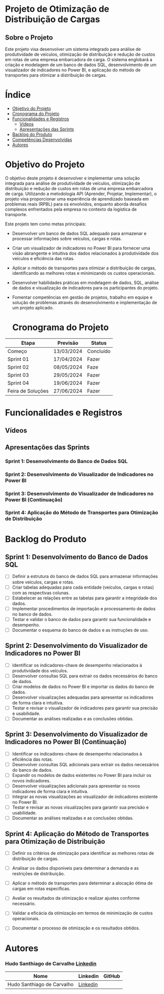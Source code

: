 # Projeto de Otimização de Distribuição de Cargas

## Sobre o Projeto
Este projeto visa desenvolver um sistema integrado para análise de produtividade de veículos, otimização de distribuição e redução de custos em rotas de uma empresa embarcadora de carga. O sistema englobará a criação e modelagem de um banco de dados SQL, desenvolvimento de um visualizador de indicadores no Power BI, e aplicação do método de transportes para otimizar a distribuição de cargas.


# Índice

- [Objetivo do Projeto](#objetivo-do-projeto)
- [Cronograma do Projeto](#Cronograma-do-Projeto)
- [Funcionalidades e Registros](#funcionalidades-e-registros)
  - [Vídeos](#vídeos)
  - [Apresentações das Sprints](#apresentações-das-sprints)
- [Backlog do Produto](#backlog-do-produto)
- [Competências Desenvolvidas](#competências-desenvolvidas)
- [Autores](#Autores)


# Objetivo do Projeto
O objetivo deste projeto é desenvolver e implementar uma solução integrada para análise de produtividade de veículos, otimização de distribuição e redução de custos em rotas de uma empresa embarcadora de carga. Utilizando a metodologia API (Aprender, Projetar, Implementar), o projeto visa proporcionar uma experiência de aprendizado baseada em problemas reais (RPBL) para os envolvidos, enquanto aborda desafios complexos enfrentados pela empresa no contexto da logística de transporte.

Este projeto tem como metas principais:

- Desenvolver um banco de dados SQL adequado para armazenar e processar informações sobre veículos, cargas e rotas.
- Criar um visualizador de indicadores no Power BI para fornecer uma visão abrangente e intuitiva dos dados relacionados à produtividade dos veículos e eficiência das rotas.
- Aplicar o método de transportes para otimizar a distribuição de cargas, identificando as melhores rotas e minimizando os custos operacionais.
- Desenvolver habilidades práticas em modelagem de dados, SQL, análise de dados e visualização de indicadores para os participantes do projeto.
- Fomentar competências em gestão de projetos, trabalho em equipe e solução de problemas através do desenvolvimento e implementação de um projeto aplicado.


  # Cronograma do Projeto

| Etapa            | Previsão      | Status       |
|------------------|---------------|--------------|
| Começo           | 13/03/2024    | Concluído    |
| Sprint 01        | 17/04/2024    | Fazer        |
| Sprint 02        | 08/05/2024    | Faze         |
| Sprint 03        | 29/05/2024    | Fazer        |
| Sprint 04        | 19/06/2024    | Fazer        |
| Feira de Soluções| 27/06/2024    | Fazer        |


# Funcionalidades e Registros

 ## Vídeos


 ## Apresentações das Sprints
 
  ### Sprint 1: Desenvolvimento do Banco de Dados SQL


  ### Sprint 2: Desenvolvimento do Visualizador de Indicadores no Power BI


  ### Sprint 3: Desenvolvimento do Visualizador de Indicadores no Power BI (Continuação)


  ### Sprint 4: Aplicação do Método de Transportes para Otimização de Distribuição


 # Backlog do Produto

## Sprint 1: Desenvolvimento do Banco de Dados SQL
- [ ] Definir a estrutura do banco de dados SQL para armazenar informações sobre veículos, cargas e rotas.
- [ ] Criar tabelas adequadas para cada entidade (veículos, cargas e rotas) com as respectivas colunas.
- [ ] Estabelecer as relações entre as tabelas para garantir a integridade dos dados.
- [ ] Implementar procedimentos de importação e processamento de dados no banco de dados.
- [ ] Testar e validar o banco de dados para garantir sua funcionalidade e desempenho.
- [ ] Documentar o esquema do banco de dados e as instruções de uso.

## Sprint 2: Desenvolvimento do Visualizador de Indicadores no Power BI
- [ ] Identificar os indicadores-chave de desempenho relacionados à produtividade dos veículos.
- [ ] Desenvolver consultas SQL para extrair os dados necessários do banco de dados.
- [ ] Criar modelos de dados no Power BI e importar os dados do banco de dados.
- [ ] Desenvolver visualizações adequadas para apresentar os indicadores de forma clara e intuitiva.
- [ ] Testar e revisar o visualizador de indicadores para garantir sua precisão e usabilidade.
- [ ] Documentar as análises realizadas e as conclusões obtidas.

## Sprint 3: Desenvolvimento do Visualizador de Indicadores no Power BI (Continuação)
- [ ] Identificar os indicadores-chave de desempenho relacionados à eficiência das rotas.
- [ ] Desenvolver consultas SQL adicionais para extrair os dados necessários do banco de dados.
- [ ] Expandir os modelos de dados existentes no Power BI para incluir os novos indicadores.
- [ ] Desenvolver visualizações adicionais para apresentar os novos indicadores de forma clara e intuitiva.
- [ ] Integrar as novas visualizações ao visualizador de indicadores existente no Power BI.
- [ ] Testar e revisar as novas visualizações para garantir sua precisão e usabilidade.
- [ ] Documentar as análises realizadas e as conclusões obtidas.

## Sprint 4: Aplicação do Método de Transportes para Otimização de Distribuição
- [ ] Definir os critérios de otimização para identificar as melhores rotas de distribuição de cargas.
- [ ] Analisar os dados disponíveis para determinar a demanda e as restrições de distribuição.
- [ ] Aplicar o método de transportes para determinar a alocação ótima de cargas em rotas específicas.
- [ ] Avaliar os resultados da otimização e realizar ajustes conforme necessário.
- [ ] Validar a eficácia da otimização em termos de minimização de custos operacionais.
- [ ] Documentar o processo de otimização e os resultados obtidos.


# Autores
### Hudo Santhiago de Carvalho [Linkedin](linkedin.com/in/hudocarvalho)
| Nome                          | Linkedin                                    | GitHub       |
|-------------------------------|---------------------------------------------|--------------|
| Hudo Santhiago de Carvalho    | [Linkedin](linkedin.com/in/hudocarvalho)    |              |

